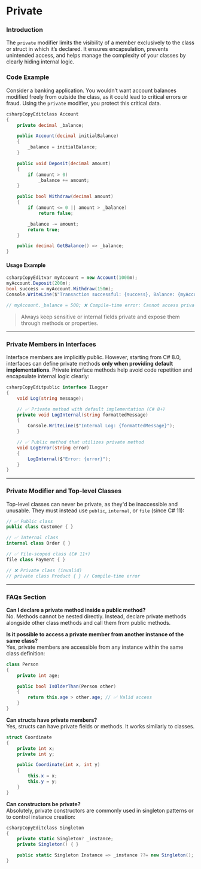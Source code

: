 # Private

### Introduction

The `private` modifier limits the visibility of a member exclusively to the class or struct in which it’s declared. It ensures encapsulation, prevents unintended access, and helps manage the complexity of your classes by clearly hiding internal logic.

### Code Example

Consider a banking application. You wouldn’t want account balances modified freely from outside the class, as it could lead to critical errors or fraud. Using the `private` modifier, you protect this critical data.

```csharp
csharpCopyEditclass Account
{
    private decimal _balance;

    public Account(decimal initialBalance)
    {
        _balance = initialBalance;
    }

    public void Deposit(decimal amount)
    {
        if (amount > 0)
            _balance += amount;
    }

    public bool Withdraw(decimal amount)
    {
        if (amount <= 0 || amount > _balance)
            return false;

        _balance -= amount;
        return true;
    }

    public decimal GetBalance() => _balance;
}
```

#### Usage Example

```csharp
csharpCopyEditvar myAccount = new Account(1000m);
myAccount.Deposit(200m);
bool success = myAccount.Withdraw(150m);
Console.WriteLine($"Transaction successful: {success}, Balance: {myAccount.GetBalance():C}");

// myAccount._balance = 500; ❌ Compile-time error: Cannot access private field
```

> Always keep sensitive or internal fields private and expose them through methods or properties.

***

### Private Members in Interfaces

Interface members are implicitly public. However, starting from C# 8.0, interfaces can define private methods **only when providing default implementations**. Private interface methods help avoid code repetition and encapsulate internal logic clearly:

```csharp
csharpCopyEditpublic interface ILogger
{
    void Log(string message);

    // ✅ Private method with default implementation (C# 8+)
    private void LogInternal(string formattedMessage)
    {
        Console.WriteLine($"Internal Log: {formattedMessage}");
    }

    // ✅ Public method that utilizes private method
    void LogError(string error)
    {
        LogInternal($"Error: {error}");
    }
}
```

***

### Private Modifier and Top-level Classes

Top-level classes can never be private, as they'd be inaccessible and unusable. They must instead use `public`, `internal`, or `file` (since C# 11):

```csharp
// ✅ Public class
public class Customer { }

// ✅ Internal class
internal class Order { }

// ✅ File-scoped class (C# 11+)
file class Payment { }

// ❌ Private class (invalid)
// private class Product { } // Compile-time error
```

***

### FAQs Section

**Can I declare a private method inside a public method?**\
No. Methods cannot be nested directly. Instead, declare private methods alongside other class methods and call them from public methods.

**Is it possible to access a private member from another instance of the same class?**\
Yes, private members are accessible from any instance within the same class definition:

```csharp
class Person
{
    private int age;

    public bool IsOlderThan(Person other)
    {
        return this.age > other.age; // ✅ Valid access
    }
}
```

**Can structs have private members?**\
Yes, structs can have private fields or methods. It works similarly to classes.

```csharp
struct Coordinate
{
    private int x;
    private int y;

    public Coordinate(int x, int y)
    {
        this.x = x;
        this.y = y;
    }
}
```

**Can constructors be private?**\
Absolutely, private constructors are commonly used in singleton patterns or to control instance creation:

```csharp
csharpCopyEditclass Singleton
{
    private static Singleton? _instance;
    private Singleton() { }

    public static Singleton Instance => _instance ??= new Singleton();
}
```
